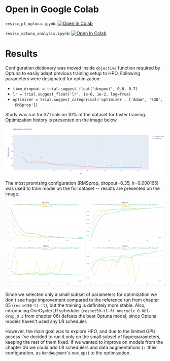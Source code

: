 # Open in Google Colab
`resisc_pl_optuna.ipynb`: <a target="_blank" href="https://colab.research.google.com/github/abojda/deepdrive_course/blob/main/notebooks/07/07.resisc_pl_optuna.ipynb"><img src="https://colab.research.google.com/assets/colab-badge.svg" alt="Open In Colab"/></a>

`resisc_optuna_analysis.ipynb`: <a target="_blank" href="https://colab.research.google.com/github/abojda/deepdrive_course/blob/main/notebooks/07/resisc_optuna_analysis.ipynb"><img src="https://colab.research.google.com/assets/colab-badge.svg" alt="Open In Colab"/></a>

# Results
Configuration dictionary was moved inside `objective` function required by Optuna to easily adapt previous training setup to HPO.
Following parameters were designated for optimization:
- `timm_dropout = trial.suggest_float('dropout', 0.0, 0.7)`
- `lr = trial.suggest_float('lr', 1e-6, 1e-2, log=True)`
- `optimizer = trial.suggest_categorical('optimizer', ['Adam', 'SGD', 'RMSprop'])`

Study was run for 37 trials on 10% of the dataset for faster training. Optimization history is presented on the image below.

![optimization_history](img/optimization_history.png)

The most promising configuration (RMSprop, dropout=0.35, lr=0.000165) was used to train model on the full dataset -- results are presented on the image.

![best_optuna_model](img/best_optuna_model.png)

Since we selected only a small subset of parameters for optimization we don't see huge improvement compared to the reference run from chapter 05 (`resnet50-tl-ft`), but the training is definitely more stable. Also, introducing OneCyclerLR scheduler (`resnet50-tl-ft_onecycle_0.001-drop_0.3` from chapter 06) defeats the best Optuna model, since Optuna models haven't used any LR scheduler.

However, the main goal was to explore HPO, and due to the limited GPU access I've decided to run it only on the small subset of hyperparameters, keeping the rest of them fixed. If we wanted to improve on models from the chapter 06 we could add LR schedulers and data augmentations (+ their configuration, as `RandAugment`'s `num_ops`) to the optimization.